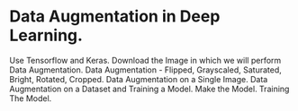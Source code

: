 # Data Augmentation in Deep Learning.
Use Tensorflow and Keras.
Download the Image in which we will perform Data Augmentation.
Data Augmentation - Flipped, Grayscaled, Saturated, Bright, Rotated, Cropped.
Data Augmentation on a Single Image.
Data Augmentation on a Dataset and Training a Model.
Make the Model.
Training The Model.

